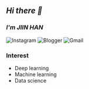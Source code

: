 
## _Hi there 👋_
### _I'm JIIN HAN_

![Instagram](https://img.shields.io/badge/Instagram-%#23E4405F.svg?style=for-the-badge&logo=Instagram&logoColor=white&link=https://instagram.com/1_rec0g)
![Blogger](https://img.shields.io/badge/Blogger-2D8C3C?style=for-the-badge&logo=blogger&logoColor=white&link=https://blog.naver.com/zzinzziny_)
![Gmail](https://img.shields.io/badge/Gmail-D14836?style=for-the-badge&logo=gmail&logoColor=white&link=mailto:gkswldls8671@gmail.com)


### Interest
- Deep learning
- Machine learning
- Data science 



